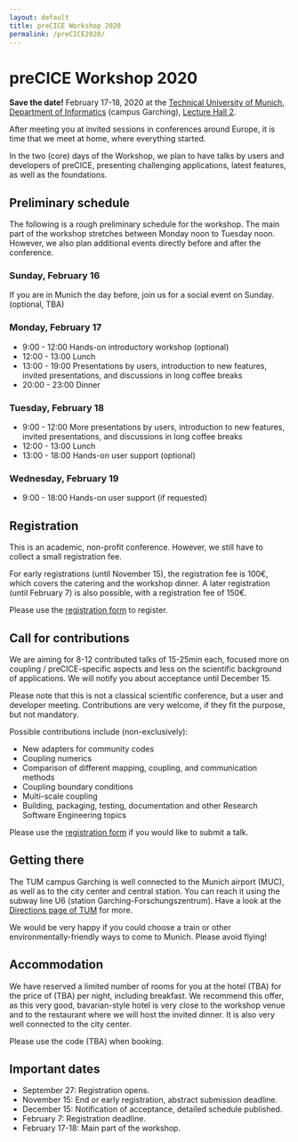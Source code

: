 ```yaml
---
layout: default
title: preCICE Workshop 2020
permalink: /preCICE2020/
---
```


# preCICE Workshop 2020

**Save the date!** February 17-18, 2020 at the [Technical University of Munich](https://www.tum.de/nc/en/), [Department of Informatics](http://www.in.tum.de/en/) (campus Garching), [Lecture Hall 2](https://portal.mytum.de/campus/roomfinder/roomfinder_viewmap?mapid=142&roomid=00.04.011@5604).

After meeting you at invited sessions in conferences around Europe,
it is time that we meet at home, where everything started.

In the two (core) days of the Workshop, we plan to have talks by users and developers
of preCICE, presenting challenging applications, latest features, as well as the foundations.

## Preliminary schedule

The following is a rough preliminary schedule for the workshop. The main part of the workshop stretches between Monday noon to Tuesday noon. However, we also plan additional events directly before and after the conference.

### Sunday, February 16

If you are in Munich the day before, join us for a social event on Sunday. (optional, TBA)

### Monday, February 17
* 9:00 - 12:00 Hands-on introductory workshop (optional)
* 12:00 - 13:00 Lunch
* 13:00 - 19:00 Presentations by users, introduction to new features, invited presentations, and discussions in long coffee breaks
* 20:00 - 23:00 Dinner

### Tuesday, February 18
* 9:00 - 12:00 More presentations by users, introduction to new features, invited presentations, and discussions in long coffee breaks
* 12:00 - 13:00 Lunch
* 13:00 - 18:00 Hands-on user support (optional)

### Wednesday, February 19

* 9:00 - 18:00 Hands-on user support (if requested)

## Registration

This is an academic, non-profit conference. However, we still have to collect a small registration fee.

For early registrations (until November 15), the registration fee is 100€, which covers the catering and the workshop dinner. A later registration (until February 7) is also possible, with a registration fee of 150€.

Please use the [registration form](https://www5.in.tum.de/workshops/precice-workshop/) to register.

## Call for contributions

We are aiming for 8-12 contributed talks of 15-25min each, focused more on coupling / preCICE-specific aspects and less on the scientific background of applications. We will notify you about acceptance until December 15.

Please note that this is not a classical scientific conference, but a user and developer meeting. Contributions are very welcome, if they fit the purpose, but not mandatory.

Possible contributions include (non-exclusively):

*  New adapters for community codes
*  Coupling numerics
*  Comparison of different mapping, coupling, and communication methods
*  Coupling boundary conditions
*  Multi-scale coupling
*  Building, packaging, testing, documentation and other Research Software Engineering topics

Please use the [registration form](https://www5.in.tum.de/workshops/precice-workshop/) if you would like to submit a talk.

## Getting there

The TUM campus Garching is well connected to the Munich airport (MUC), as well as to the city center and central station. You can reach it using the subway line U6 (station Garching-Forschungszentrum). Have a look at the [Directions page of TUM](https://www.tum.de/en/about-tum/contact-directions/) for more.

We would be very happy if you could choose a train or other environmentally-friendly ways to come to Munich. Please avoid flying!

## Accommodation

We have reserved a limited number of rooms for you at the hotel (TBA) for the price of (TBA) per night, including breakfast. We recommend this offer, as this very good, bavarian-style hotel is very close to the workshop venue and to the restaurant where we will host the invited dinner. It is also very well connected to the city center.

Please use the code (TBA) when booking.

## Important dates

* September 27: Registration opens.
* November 15: End or early registration, abstract submission deadline.
* December 15: Notification of acceptance, detailed schedule published.
* February 7: Registration deadline.
* February 17-18: Main part of the workshop.